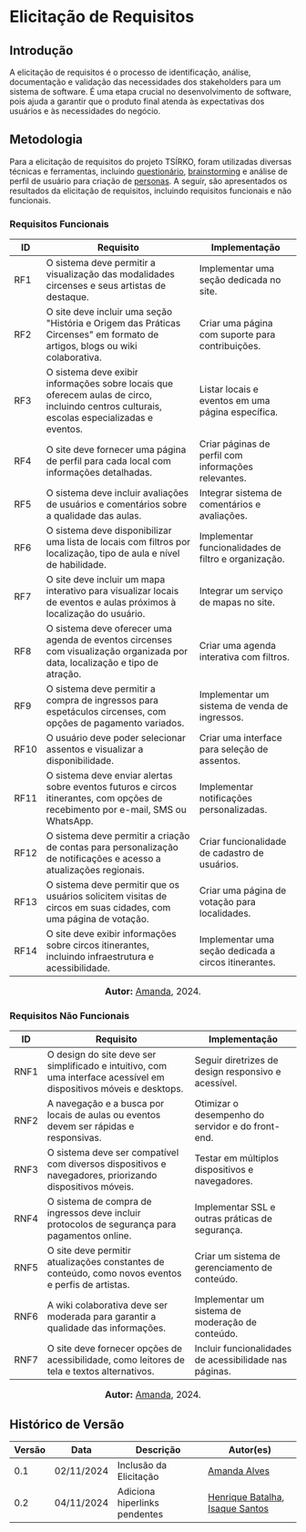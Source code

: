 # Elicitação de Requisitos

## Introdução

A elicitação de requisitos é o processo de identificação, análise, documentação e validação das necessidades dos stakeholders para um sistema de software. É uma etapa crucial no desenvolvimento de software, pois ajuda a garantir que o produto final atenda às expectativas dos usuários e às necessidades do negócio.

## Metodologia

Para a elicitação de requisitos do projeto TSÍRKO, foram utilizadas diversas técnicas e ferramentas, incluindo [questionário](Base/DesignSprint/1.1.6.Questionario.md), [brainstorming](Base/DesignSprint/1.1.2.Brainstorm) e análise de perfil de usuário para criação de [personas](Base/DesignSprint/1.1.4.Personas). A seguir, são apresentados os resultados da elicitação de requisitos, incluindo requisitos funcionais e não funcionais.

### Requisitos Funcionais

| ID  | Requisito                                                                                                                                     | Implementação                                         |
| --- | --------------------------------------------------------------------------------------------------------------------------------------------- | ----------------------------------------------------- |
| RF1 | O sistema deve permitir a visualização das modalidades circenses e seus artistas de destaque.                                               | Implementar uma seção dedicada no site.               |
| RF2 | O site deve incluir uma seção "História e Origem das Práticas Circenses" em formato de artigos, blogs ou wiki colaborativa.                  | Criar uma página com suporte para contribuições.      |
| RF3 | O sistema deve exibir informações sobre locais que oferecem aulas de circo, incluindo centros culturais, escolas especializadas e eventos.   | Listar locais e eventos em uma página específica.     |
| RF4 | O site deve fornecer uma página de perfil para cada local com informações detalhadas.                                                       | Criar páginas de perfil com informações relevantes.    |
| RF5 | O sistema deve incluir avaliações de usuários e comentários sobre a qualidade das aulas.                                                    | Integrar sistema de comentários e avaliações.         |
| RF6 | O sistema deve disponibilizar uma lista de locais com filtros por localização, tipo de aula e nível de habilidade.                           | Implementar funcionalidades de filtro e organização.  |
| RF7 | O site deve incluir um mapa interativo para visualizar locais de eventos e aulas próximos à localização do usuário.                          | Integrar um serviço de mapas no site.                 |
| RF8 | O sistema deve oferecer uma agenda de eventos circenses com visualização organizada por data, localização e tipo de atração.                | Criar uma agenda interativa com filtros.              |
| RF9 | O sistema deve permitir a compra de ingressos para espetáculos circenses, com opções de pagamento variados.                                  | Implementar um sistema de venda de ingressos.        |
| RF10| O usuário deve poder selecionar assentos e visualizar a disponibilidade.                                                                     | Criar uma interface para seleção de assentos.         |
| RF11| O sistema deve enviar alertas sobre eventos futuros e circos itinerantes, com opções de recebimento por e-mail, SMS ou WhatsApp.             | Implementar notificações personalizadas.              |
| RF12| O sistema deve permitir a criação de contas para personalização de notificações e acesso a atualizações regionais.                          | Criar funcionalidade de cadastro de usuários.         |
| RF13| O sistema deve permitir que os usuários solicitem visitas de circos em suas cidades, com uma página de votação.                             | Criar uma página de votação para localidades.         |
| RF14| O site deve exibir informações sobre circos itinerantes, incluindo infraestrutura e acessibilidade.                                         | Implementar uma seção dedicada a circos itinerantes.  |

<font size="3"><p style="text-align: center"><b>Autor:</b> <a href="https://github.com/acamposs">Amanda</a>, 2024.</p></font>
</div>

### Requisitos Não Funcionais

| ID  | Requisito                                                                                                             | Implementação                                              |
| --- | --------------------------------------------------------------------------------------------------------------------- | ---------------------------------------------------------- |
| RNF1| O design do site deve ser simplificado e intuitivo, com uma interface acessível em dispositivos móveis e desktops.     | Seguir diretrizes de design responsivo e acessível.       |
| RNF2| A navegação e a busca por locais de aulas ou eventos devem ser rápidas e responsivas.                                  | Otimizar o desempenho do servidor e do front-end.         |
| RNF3| O sistema deve ser compatível com diversos dispositivos e navegadores, priorizando dispositivos móveis.                | Testar em múltiplos dispositivos e navegadores.           |
| RNF4| O sistema de compra de ingressos deve incluir protocolos de segurança para pagamentos online.                           | Implementar SSL e outras práticas de segurança.           |
| RNF5| O site deve permitir atualizações constantes de conteúdo, como novos eventos e perfis de artistas.                     | Criar um sistema de gerenciamento de conteúdo.            |
| RNF6| A wiki colaborativa deve ser moderada para garantir a qualidade das informações.                                       | Implementar um sistema de moderação de conteúdo.          |
| RNF7| O site deve fornecer opções de acessibilidade, como leitores de tela e textos alternativos.                            | Incluir funcionalidades de acessibilidade nas páginas.     |

<font size="3"><p style="text-align: center"><b>Autor:</b> <a href="https://github.com/acamposs">Amanda</a>, 2024.</p></font>
</div>

## Histórico de Versão

| Versão | Data       | Descrição                | Autor(es)       |
| ------ | ---------- | ------------------------ | --------------- |
| 0.1    | 02/11/2024 | Inclusão da Elicitação   | [Amanda Alves](https://github.com/acamposs)   |
| 0.2  | 04/11/2024 | Adiciona hiperlinks pendentes | [Henrique Batalha](https://github.com/HeBatalha), [Isaque Santos](https://github.com/IsaqueSH)|